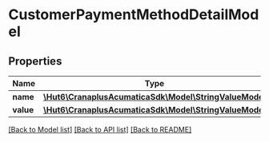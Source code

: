 # CustomerPaymentMethodDetailModel

## Properties
Name | Type | Description | Notes
------------ | ------------- | ------------- | -------------
**name** | [**\Hut6\CranaplusAcumaticaSdk\Model\StringValueModel**](StringValueModel.md) |  | [optional] 
**value** | [**\Hut6\CranaplusAcumaticaSdk\Model\StringValueModel**](StringValueModel.md) |  | [optional] 

[[Back to Model list]](../README.md#documentation-for-models) [[Back to API list]](../README.md#documentation-for-api-endpoints) [[Back to README]](../README.md)


